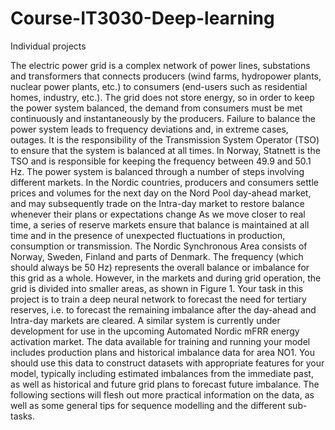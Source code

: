 # Course-IT3030-Deep-learning
Individual projects

The electric power grid is a complex network of power lines, substations and transformers that connects producers
(wind farms, hydropower plants, nuclear power plants, etc.) to consumers (end-users such as residential homes,
industry, etc.). The grid does not store energy, so in order to keep the power system balanced, the demand from
consumers must be met continuously and instantaneously by the producers. Failure to balance the power system leads
to frequency deviations and, in extreme cases, outages. It is the responsibility of the Transmission System Operator
(TSO) to ensure that the system is balanced at all times. In Norway, Statnett is the TSO and is responsible for
keeping the frequency between 49.9 and 50.1 Hz.
The power system is balanced through a number of steps involving different markets. In the Nordic countries,
producers and consumers settle prices and volumes for the next day on the Nord Pool day-ahead market, and may
subsequently trade on the Intra-day market to restore balance whenever their plans or expectations change As we move closer to real time, a series of reserve markets ensure that balance is
maintained at all time and in the presence of unexpected fluctuations in production, consumption or transmission.
The Nordic Synchronous Area consists of Norway, Sweden, Finland and parts of Denmark. The frequency (which
should always be 50 Hz) represents the overall balance or imbalance for this grid as a whole. However, in the markets
and during grid operation, the grid is divided into smaller areas, as shown in Figure 1.
Your task in this project is to train a deep neural network to forecast the need for tertiary reserves, i.e. to forecast
the remaining imbalance after the day-ahead and Intra-day markets are cleared. A similar system is currently under
development for use in the upcoming Automated Nordic mFRR energy activation market.
The data available for training and running your model includes production plans and historical imbalance data
for area NO1. You should use this data to construct datasets with appropriate features for your model, typically
including estimated imbalances from the immediate past, as well as historical and future grid plans to forecast future
imbalance. The following sections will flesh out more practical information on the data, as well as some general tips
for sequence modelling and the different sub-tasks.
